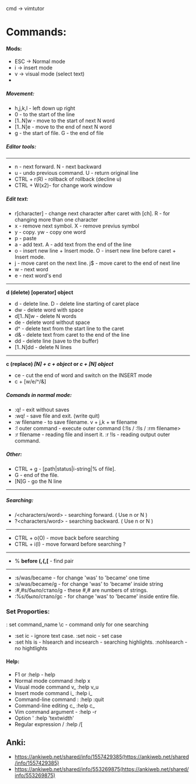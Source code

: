 cmd -> vimtutor
# Commands:  

#### Mods:
* ESC -> Normal mode
* i -> insert mode
* v -> visual mode (select text)
* 

##### Movement:
* h,j,k,l - left down up right
* 0 - to the start of the line
* [1..N]w - move to the start of next N word
* [1..N]e - move to the end of next N word
* g - the start of file. G - the end of file

##### Editor tools:

---
* n - next forward. N - next backward
* u - undo previous command. U - return original line
* CTRL + r(R) - rollback of rollback (decline u)
* CTRL + W(x2)- for change work window

##### Edit text:
* r[character] - change next character after caret with [ch]. R - for changing more than one character
* x - remove next symbol. X - remove previus symbol
* y - copy. yw - copy one word
* p - paste
* a - add text. A - add text from the end of the line
* o - insert new line + Insert mode. O - insert new line before caret + Insert mode.
* j - move caret on the next line. j$ - move caret to the end of next line
* w - next word
* e - next word's end
---
**d (delete) [operator] object**
* d - delete line. D - delete line starting of caret place
* dw - delete word with space
* d[1..N]w - delete N words
* de - delete word without space
* d^ - delete text from the start line to the caret
* d& - delete text from caret to the end of the line 
* dd - delete line (save to the buffer)
* [1..N]dd - delete N lines
---
**c (replace) *[N] + c + object* or *c + [N] object***
* ce - cut the end of word and switch on the INSERT mode
* c + [w/e/^/&]

##### Comands in normal mode:
* :q! - exit without saves
* :wq! - save file and exit. (write quit)
* :w filename - to save filename. v + j,k + w filename
* :! outer command - execute outer command (:!ls / :!ls / :rm filename>
* :r filename - reading file and insert it. :r !ls - reading output outer command.

##### Other:
* CTRL + g - [path|status|i-string|% of file].
* G - end of the file.
* [N]G - go the N line
 ---
 
##### Searching:
* /<characters/word> - searching forward. ( Use n or N )
* ?<characters/word> - searching backward. ( Use n or N )
---
* CTRL + o(O) - move back before searching
* CTRL + i(I) - move forward before searching ?
---
* % **before (,{,[** - find pair
---
* :s/was/became - for change 'was' to 'became' one time
* :s/was/became/g - for change 'was' to 'became' inside string
* :#,#s/было/стало/g - these #,# are numbers of strings.
* :%s/было/стало/gc - for change 'was' to 'became' inside entire file.
 
### Set Proporties:
: set command_name \c - command only for one searching
* :set ic - ignore text case. :set noic - set case
* :set hls is - hlsearch and incsearch - searching highlights. :nohlsearch - no hightlights
 
#### Help:
* F1 or :help - help
* Normal mode command                  :help x
* Visual mode command         v_       :help v_u
* Insert mode command         i_       :help i_<Esc>
* Command-line command        :        :help :quit
* Command-line editing        c_       :help c_<Del>
* Vim command argument        -        :help -r
* Option                      '        :help 'textwidth'
* Regular expression          /        :help /[
 
## Anki:
 * https://ankiweb.net/shared/info/1557429385(https://ankiweb.net/shared/info/1557429385)
 * https://ankiweb.net/shared/info/553269875(https://ankiweb.net/shared/info/553269875)
